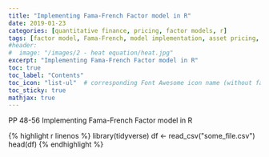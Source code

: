```yaml
---
title: "Implementing Fama-French Factor model in R"
date: 2019-01-23
categories: [quantitative finance, pricing, factor models, r]
tags: [factor model, Fama-French, model implementation, asset pricing, R, statistics]
#header:
#  image: "/images/2 - heat equation/heat.jpg"
excerpt: "Implementing Fama-French Factor model in R"
toc: true
toc_label: "Contents"
toc_icon: "list-ul"  # corresponding Font Awesome icon name (without fa prefix
toc_sticky: true
mathjax: true
---
```

PP 48-56 Implementing Fama-French Factor model in R


{% highlight r linenos %}
library(tidyverse)
df <- read_csv("some_file.csv")
head(df)
{% endhighlight %}
